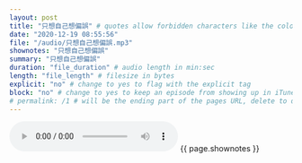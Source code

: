 ```yaml
---
layout: post
title: "只想自己想偏誤" # quotes allow forbidden characters like the colon
date: "2020-12-19 08:55:56"
file: "/audio/只想自己想偏誤.mp3"
shownotes: "只想自己想偏誤"
summary: "只想自己想偏誤"
duration: "file_duration" # audio length in min:sec
length: "file_length" # filesize in bytes
explicit: "no" # change to yes to flag with the explicit tag
block: "no" # change to yes to keep an episode from showing up in iTunes
# permalink: /1 # will be the ending part of the pages URL, delete to default to the title
---
```


<audio controls>
<source src="{{site.url}}{{site.baseurl}}{{ page.file }}" type="audio/x-mp3">
Your browser does not support the audio element.
</audio>
{{ page.shownotes }}
